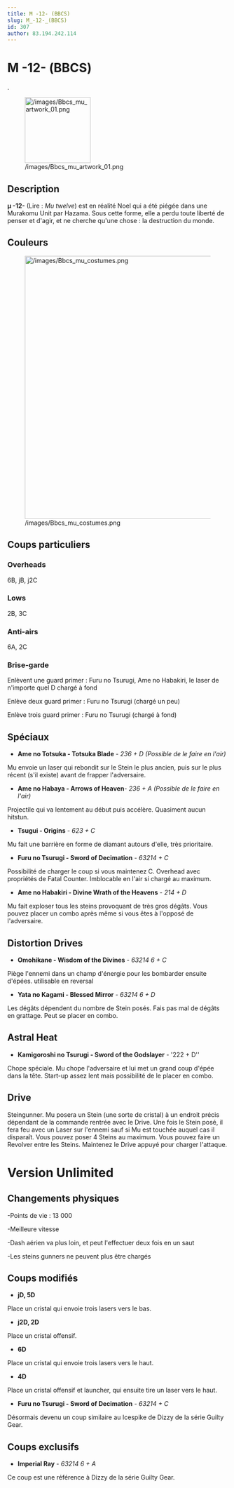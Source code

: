 ```yaml
---
title: Μ -12- (BBCS)
slug: Μ_-12-_(BBCS)
id: 307
author: 83.194.242.114
---
```


# Μ -12- (BBCS)

.

<figure>
<img src="/images/Bbcs_mu_artwork_01.png"
title="/images/Bbcs_mu_artwork_01.png" width="150"
alt="/images/Bbcs_mu_artwork_01.png" />
<figcaption
aria-hidden="true">/images/Bbcs_mu_artwork_01.png</figcaption>
</figure>

## Description

**µ -12-** (Lire : *Mu twelve*) est en réalité Noel qui a été piégée
dans une Murakomu Unit par Hazama. Sous cette forme, elle a perdu toute
liberté de penser et d'agir, et ne cherche qu'une chose : la destruction
du monde.

## Couleurs

<figure>
<img src="/images/Bbcs_mu_costumes.png"
title="/images/Bbcs_mu_costumes.png" width="600"
alt="/images/Bbcs_mu_costumes.png" />
<figcaption aria-hidden="true">/images/Bbcs_mu_costumes.png</figcaption>
</figure>

## Coups particuliers

### Overheads

6B, jB, j2C

### Lows

2B, 3C

### Anti-airs

6A, 2C

### Brise-garde

Enlèvent une guard primer : Furu no Tsurugi, Ame no Habakiri, le laser
de n'importe quel D chargé à fond

Enlève deux guard primer : Furu no Tsurugi (chargé un peu)

Enlève trois guard primer : Furu no Tsurugi (chargé à fond)

## Spéciaux

- **Ame no Totsuka - Totsuka Blade** - *236 + D (Possible de le faire en
  l'air)*

Mu envoie un laser qui rebondit sur le Stein le plus ancien, puis sur le
plus récent (s'il existe) avant de frapper l'adversaire.

- **Ame no Habaya - Arrows of Heaven**- *236 + A (Possible de le faire
  en l'air)*

Projectile qui va lentement au début puis accélère. Quasiment aucun
hitstun.

- **Tsugui - Origins** - *623 + C*

Mu fait une barrière en forme de diamant autours d'elle, très
prioritaire.

- **Furu no Tsurugi - Sword of Decimation** - *63214 + C*

Possibilité de charger le coup si vous maintenez C. Overhead avec
propriétés de Fatal Counter. Imblocable en l'air si chargé au maximum.

- **Ame no Habakiri - Divine Wrath of the Heavens** - *214 + D*

Mu fait exploser tous les steins provoquant de très gros dégâts. Vous
pouvez placer un combo après même si vous êtes à l'opposé de
l'adversaire.

## Distortion Drives

- **Omohikane - Wisdom of the Divines** - *63214 6 + C*

Piège l'ennemi dans un champ d'énergie pour les bombarder ensuite
d'épées. utilisable en reversal

- **Yata no Kagami - Blessed Mirror** - *63214 6 + D*

Les dégâts dépendent du nombre de Stein posés. Fais pas mal de dégâts en
grattage. Peut se placer en combo.

## Astral Heat

- **Kamigoroshi no Tsurugi - Sword of the Godslayer** - '222 + D''

Chope spéciale. Mu chope l'adversaire et lui met un grand coup d'épée
dans la tête. Start-up assez lent mais possibilité de le placer en
combo.

## Drive

Steingunner. Mu posera un Stein (une sorte de cristal) à un endroit
précis dépendant de la commande rentrée avec le Drive. Une fois le Stein
posé, il fera feu avec un Laser sur l'ennemi sauf si Mu est touchée
auquel cas il disparaît. Vous pouvez poser 4 Steins au maximum. Vous
pouvez faire un Revolver entre les Steins. Maintenez le Drive appuyé
pour charger l'attaque.

# Version Unlimited

## Changements physiques

-Points de vie : 13 000

-Meilleure vitesse

-Dash aérien va plus loin, et peut l'effectuer deux fois en un saut

-Les steins gunners ne peuvent plus être chargés

## Coups modifiés

- **jD, 5D**

Place un cristal qui envoie trois lasers vers le bas.

- **j2D, 2D**

Place un cristal offensif.

- **6D**

Place un cristal qui envoie trois lasers vers le haut.

- **4D**

Place un cristal offensif et launcher, qui ensuite tire un laser vers le
haut.

- **Furu no Tsurugi - Sword of Decimation** - *63214 + C*

Désormais devenu un coup similaire au Icespike de Dizzy de la série
Guilty Gear.

## Coups exclusifs

- **Imperial Ray** - *63214 6 + A*

Ce coup est une référence à Dizzy de la série Guilty Gear.
